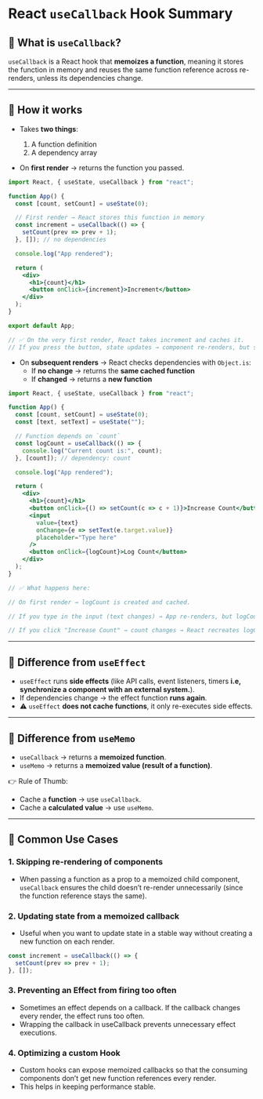 # React `useCallback` Hook Summary

## 🔹 What is `useCallback`?
`useCallback` is a React hook that **memoizes a function**, meaning it stores the function in memory and reuses the same function reference across re-renders, unless its dependencies change.

---

## 🔹 How it works
- Takes **two things**:  
  1. A function definition  
  2. A dependency array  

- On **first render** → returns the function you passed.  
```jsx
import React, { useState, useCallback } from "react";

function App() {
  const [count, setCount] = useState(0);

  // First render → React stores this function in memory
  const increment = useCallback(() => {
    setCount(prev => prev + 1);
  }, []); // no dependencies

  console.log("App rendered");

  return (
    <div>
      <h1>{count}</h1>
      <button onClick={increment}>Increment</button>
    </div>
  );
}

export default App;

// ✅ On the very first render, React takes increment and caches it.
// If you press the button, state updates → component re-renders, but since dependencies [] didn’t change → the same function reference is reused.

```
- On **subsequent renders** → React checks dependencies with `Object.is`:  
  - If **no change** → returns the **same cached function**  
  - If **changed** → returns a **new function**  
```jsx
import React, { useState, useCallback } from "react";

function App() {
  const [count, setCount] = useState(0);
  const [text, setText] = useState("");

  // Function depends on `count`
  const logCount = useCallback(() => {
    console.log("Current count is:", count);
  }, [count]); // dependency: count

  console.log("App rendered");

  return (
    <div>
      <h1>{count}</h1>
      <button onClick={() => setCount(c => c + 1)}>Increase Count</button>
      <input
        value={text}
        onChange={e => setText(e.target.value)}
        placeholder="Type here"
      />
      <button onClick={logCount}>Log Count</button>
    </div>
  );
}

// ✅ What happens here:

// On first render → logCount is created and cached.

// If you type in the input (text changes) → App re-renders, but logCount does not change (since count dependency didn’t change).

// If you click "Increase Count" → count changes → React recreates logCount with the new count value.

```

---

## 🔹 Difference from `useEffect`
- `useEffect` runs **side effects** (like API calls, event listeners, timers **i.e, synchronize a component with an external system.**).  
- If dependencies change → the effect function **runs again**.  
- ⚠️ `useEffect` **does not cache functions**, it only re-executes side effects.

---

## 🔹 Difference from `useMemo`
- `useCallback` → returns a **memoized function**.  
- `useMemo` → returns a **memoized value (result of a function)**.  

👉 Rule of Thumb:  
- Cache a **function** → use `useCallback`.  
- Cache a **calculated value** → use `useMemo`.  

---

## 🔹 Common Use Cases

### 1. Skipping re-rendering of components  
- When passing a function as a prop to a memoized child component, `useCallback` ensures the child doesn’t re-render unnecessarily (since the function reference stays the same).

### 2. Updating state from a memoized callback  
- Useful when you want to update state in a stable way without creating a new function on each render.  
```jsx
const increment = useCallback(() => {
  setCount(prev => prev + 1);
}, []);
```

### 3. Preventing an Effect from firing too often
- Sometimes an effect depends on a callback. If the callback changes every render, the effect runs too often.
- Wrapping the callback in useCallback prevents unnecessary effect executions.

### 4. Optimizing a custom Hook
- Custom hooks can expose memoized callbacks so that the consuming components don’t get new function references every render.
- This helps in keeping performance stable.